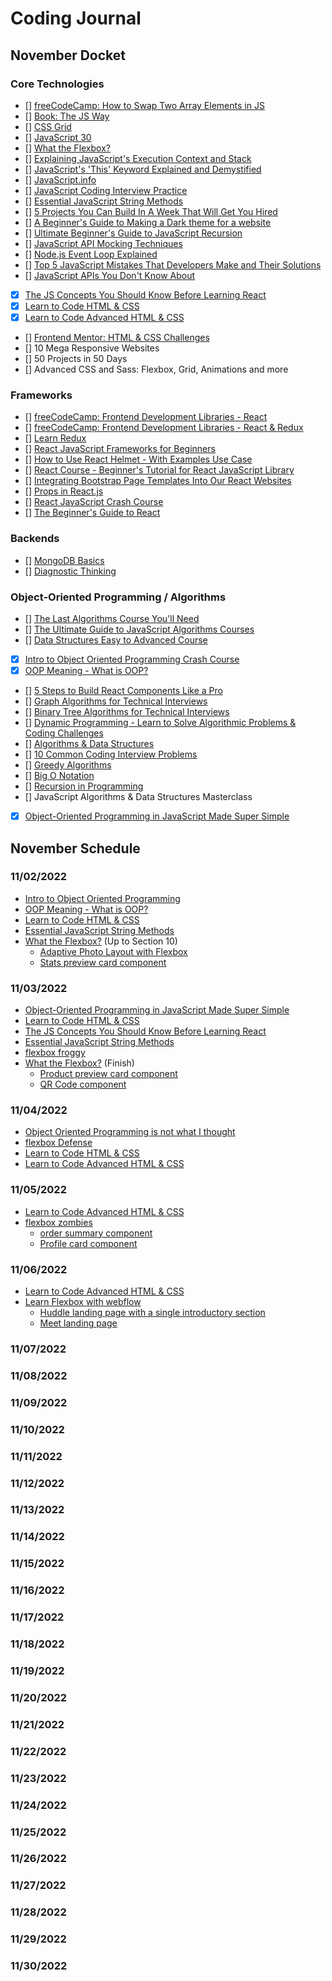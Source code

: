 # Coding Journal

## November Docket

 ### Core Technologies
  - [] [freeCodeCamp: How to Swap Two Array Elements in JS ](https://www.freecodecamp.org/news/swap-two-array-elements-in-javascript/)
  - [] [Book: The JS Way](https://github.com/thejsway/thejsway)
  - [] [CSS Grid](https://courses.wesbos.com/account/access/600cf21405cf86435dcdd8bc)
  - [] [JavaScript 30](https://courses.wesbos.com/account/access/615283a1e15af66ceff72adc)
  - [] [What the Flexbox?](https://courses.wesbos.com/account/access/600cf1fb05cf86435dcdd8bb)
  - [] [Explaining JavaScript's Execution Context and Stack](https://blog.openreplay.com/explaining-javascript-s-execution-context-and-stack/)
  - [] [JavaScript's 'This' Keyword Explained and Demystified](https://blog.openreplay.com/javascripts-this-explained-and-demystified/)
  - [] [JavaScript.info](https://javascript.info/)
  - [] [JavaScript Coding Interview Practice](https://www.freecodecamp.org/news/javascript-coding-interview-practice/)
  - [] [Essential JavaScript String Methods](https://levelup.gitconnected.com/essential-javascript-string-methods-f1841dad1961)
  - [] [5 Projects You Can Build In A Week That Will Get You Hired](https://www.youtube.com/watch?v=oluY633rkgI&t=28s)
  - [] [A Beginner's Guide to Making a Dark theme for a website](https://opensource.com/article/22/9/dark-theme-website)
  - [] [Ultimate Beginner's Guide to JavaScript Recursion](https://dev.to/elijahtrillionz/ultimate-beginners-guide-to-javascript-recursion-1ah1)
  - [] [JavaScript API Mocking Techniques](https://www.syncfusion.com/blogs/post/javascript-api-mocking-techniques.aspx)
  - [] [Node.js Event Loop Explained](https://dzone.com/articles/a-practical-overview-of-how-nodejs-single-threaded)
  - [] [Top 5 JavaScript Mistakes That Developers Make and Their Solutions](https://dzone.com/articles/top-5-javascript-mistakes-that-developers-make-and)
  - [] [JavaScript APIs You Don't Know About](https://www.smashingmagazine.com/2022/09/javascript-api-guide/)
  - [x] [The JS Concepts You Should Know Before Learning React](https://www.freecodecamp.org/news/javascript-concepts-you-should-know-before-learning-react/)
  - [x] [Learn to Code HTML & CSS](https://learn.shayhowe.com/html-css/)
  - [x] [Learn to Code Advanced HTML & CSS ](https://learn.shayhowe.com/advanced-html-css/)
  - [] [Frontend Mentor: HTML & CSS Challenges](https://www.frontendmentor.io/challenges?difficulties=1,2,3,4&languages=HTML|CSS&types=premium,free-plus,freeud)
  - [] 10 Mega Responsive Websites
  - [] 50 Projects in 50 Days
  - [] Advanced CSS and Sass: Flexbox, Grid, Animations and more

 ### Frameworks
  - [] [freeCodeCamp: Frontend Development Libraries - React](https://www.freecodecamp.org/learn/front-end-development-libraries/react/create-a-simple-jsx-element)
  - [] [freeCodeCamp: Frontend Development Libraries - React & Redux](https://www.freecodecamp.org/learn/front-end-development-libraries/react-and-redux/getting-started-with-react-redux)
  - [] [Learn Redux](https://courses.wesbos.com/account/access/6183f0e041ee9b1bad8df8ba)
  - [] [React JavaScript Frameworks for Beginners](https://www.youtube.com/watch?v=u6gSSpfsoOQ&t=1s)
  - [] [How to Use React Helmet - With Examples Use Case](https://www.freecodecamp.org/news/react-helmet-examples/)
  - [] [React Course - Beginner's Tutorial for React JavaScript Library](https://www.youtube.com/watch?v=bMknfKXIFA8)
  - [] [Integrating Bootstrap Page Templates Into Our React Websites](https://blog.openreplay.com/integrating-bootstrap-page-templates-into-our-pages/)
  - [] [Props in React.js](https://www.c-sharpcorner.com/article/props-in-reactjs/)
  - [] [React JavaScript Crash Course](https://www.youtube.com/watch?v=w7ejDZ8SWv8)
  - [] [The Beginner's Guide to React](https://egghead.io/courses/the-beginner-s-guide-to-react)
 
 ### Backends
  - [] [MongoDB Basics](https://university.mongodb.com/on_demand/M001/about)
  - [] [Diagnostic Thinking](https://university.mongodb.com/on_demand/M112/about)
 
 ### Object-Oriented Programming / Algorithms
  - [] [The Last Algorithms Course You'll Need](https://frontendmasters.com/courses/algorithms/)
  - [] [The Ultimate Guide to JavaScript Algorithms Courses](http://web.archive.org/web/20210425214801/https://scotch.io/courses/the-ultimate-guide-to-javascript-algorithms)
  - [] [Data Structures Easy to Advanced Course](https://www.youtube.com/watch?v=RBSGKlAvoiM&t=1418s)
  - [x] [Intro to Object Oriented Programming Crash Course](https://www.youtube.com/watch?v=SiBw7os-_zI)
  - [x] [OOP Meaning - What is OOP?](https://www.freecodecamp.org/news/what-is-object-oriented-programming/)
  - [] [5 Steps to Build React Components Like a Pro](https://blog.bitsrc.io/5-steps-to-build-react-components-like-a-pro-fb1f3af6ba17)
  - [] [Graph Algorithms for Technical Interviews](https://www.youtube.com/watch?v=tWVWeAqZ0WU)
  - [] [Binary Tree Algorithms for Technical Interviews](https://www.youtube.com/watch?v=fAAZixBzIAI)
  - [] [Dynamic Programming - Learn to Solve Algorithmic Problems & Coding Challenges](https://www.youtube.com/watch?v=oBt53YbR9Kk)
  - [] [Algorithms & Data Structures](https://www.youtube.com/watch?v=8hly31xKli0)
  - [] [10 Common Coding Interview Problems](https://www.youtube.com/watch?v=Peq4GCPNC5c)
  - [] [Greedy Algorithms](https://www.youtube.com/watch?v=bC7o8P_Ste4)
  - [] [Big O Notation](https://www.youtube.com/watch?v=Mo4vesaut8g)
  - [] [Recursion in Programming](https://www.youtube.com/watch?v=IJDJ0kBx2LM)
  - [] JavaScript Algorithms & Data Structures Masterclass
  - [x] [Object-Oriented Programming in JavaScript Made Super Simple](https://www.youtube.com/watch?v=PFmuCDHHpwk&t=31s)


## November Schedule

 ### 11/02/2022
  - [Intro to Object Oriented Programming](https://www.youtube.com/watch?v=SiBw7os-_zI)
  - [OOP Meaning - What is OOP?](https://www.freecodecamp.org/news/what-is-object-oriented-programming/)
  - [Learn to Code HTML & CSS](https://learn.shayhowe.com/html-css/)
  - [Essential JavaScript String Methods](https://levelup.gitconnected.com/essential-javascript-string-methods-f1841dad1961)
  - [What the Flexbox?](https://courses.wesbos.com/account/access/600cf1fb05cf86435dcdd8bb) (Up to Section 10)
    - [Adaptive Photo Layout with Flexbox](https://css-tricks.com/adaptive-photo-layout-with-flexbox/)
    - [Stats preview card component](https://www.frontendmentor.io/challenges/stats-preview-card-component-8JqbgoU62)  
 ### 11/03/2022
  - [Object-Oriented Programming in JavaScript Made Super Simple](https://www.youtube.com/watch?v=PFmuCDHHpwk&t=31s)
  - [Learn to Code HTML & CSS](https://learn.shayhowe.com/html-css/)
  - [The JS Concepts You Should Know Before Learning React](https://www.freecodecamp.org/news/javascript-concepts-you-should-know-before-learning-react/)
  - [Essential JavaScript String Methods](https://levelup.gitconnected.com/essential-javascript-string-methods-f1841dad1961)
  - [flexbox froggy](https://flexboxfroggy.com/)
  - [What the Flexbox?](https://courses.wesbos.com/account/access/600cf1fb05cf86435dcdd8bb) (Finish)
    - [Product preview card component](https://www.frontendmentor.io/challenges/product-preview-card-component-GO7UmttRfa)
    - [QR Code component](https://www.frontendmentor.io/challenges/qr-code-component-iux_sIO_H)
 ### 11/04/2022
  - [Object Oriented Programming is not what I thought](https://www.youtube.com/watch?v=TbP2B1ijWr8&t=27s)
  - [flexbox Defense](http://www.flexboxdefense.com/)
  - [Learn to Code HTML & CSS](https://learn.shayhowe.com/html-css/)
  - [Learn to Code Advanced HTML & CSS ](https://learn.shayhowe.com/advanced-html-css/)
 ### 11/05/2022
  - [Learn to Code Advanced HTML & CSS ](https://learn.shayhowe.com/advanced-html-css/)
  - [flexbox zombies](http://www.flexboxdefense.com/)
    - [order summary component](https://www.frontendmentor.io/challenges/order-summary-component-QlPmajDUj)
    - [Profile card component](https://www.frontendmentor.io/challenges/profile-card-component-cfArpWshJ)
 ### 11/06/2022
  - [Learn to Code Advanced HTML & CSS ](https://learn.shayhowe.com/advanced-html-css/)
  - [Learn Flexbox with webflow](https://preview.webflow.com/preview/flexbox-game?preview=d1a26b027c4803817087a91c651e321f&m=1)
    - [Huddle landing page with a single introductory section](https://www.frontendmentor.io/challenges/huddle-landing-page-with-a-single-introductory-section-B_2Wvxgi0)
    - [Meet landing page](https://www.frontendmentor.io/challenges/meet-landing-page-rbTDS6OUR)
 
 ### 11/07/2022
 ### 11/08/2022
 ### 11/09/2022
 ### 11/10/2022
 ### 11/11/2022
 ### 11/12/2022
 ### 11/13/2022
 ### 11/14/2022
 ### 11/15/2022
 ### 11/16/2022
 ### 11/17/2022
 ### 11/18/2022
 ### 11/19/2022
 ### 11/20/2022
 ### 11/21/2022
 ### 11/22/2022
 ### 11/23/2022
 ### 11/24/2022
 ### 11/25/2022
 ### 11/26/2022
 ### 11/27/2022
 ### 11/28/2022
 ### 11/29/2022
 ### 11/30/2022
 
